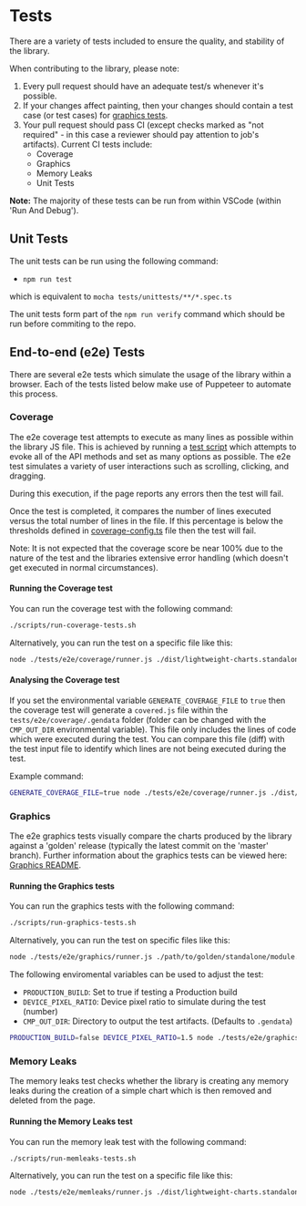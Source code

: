 # Tests

There are a variety of tests included to ensure the quality, and stability of the library.

When contributing to the library, please note:

1. Every pull request should have an adequate test/s whenever it's possible.
1. If your changes affect painting, then your changes should contain a test case (or test cases) for [graphics tests](./e2e/graphics).
1. Your pull request should pass CI (except checks marked as "not required" - in this case a reviewer should pay attention to job's artifacts). Current CI tests include:
   - Coverage
   - Graphics
   - Memory Leaks
   - Unit Tests

**Note:** The majority of these tests can be run from within VSCode (within 'Run And Debug').

## Unit Tests

The unit tests can be run using the following command:

- `npm run test`

which is equivalent to `mocha tests/unittests/**/*.spec.ts`

The unit tests form part of the `npm run verify` command which should be run before commiting to the repo.

## End-to-end (e2e) Tests

There are several e2e tests which simulate the usage of the library within a browser. Each of the tests listed below make use of Puppeteer to automate this process.

### Coverage

The e2e coverage test attempts to execute as many lines as possible within the library JS file. This is achieved by running a [test script](./e2e/coverage/coverage-script.js) which attempts to evoke all of the API methods and set as many options as possible. The e2e test simulates a variety of user interactions such as scrolling, clicking, and dragging.

During this execution, if the page reports any errors then the test will fail.

Once the test is completed, it compares the number of lines executed versus the total number of lines in the file. If this percentage is below the thresholds defined in [coverage-config.ts](./e2e/coverage/coverage-config.ts) file then the test will fail.

Note: It is not expected that the coverage score be near 100% due to the nature of the test and the libraries extensive error handling (which doesn't get executed in normal circumstances).

#### Running the Coverage test

You can run the coverage test with the following command:

```bash
./scripts/run-coverage-tests.sh
```

Alternatively, you can run the test on a specific file like this:

```bash
node ./tests/e2e/coverage/runner.js ./dist/lightweight-charts.standalone.development.js
```

#### Analysing the Coverage test

If you set the environmental variable `GENERATE_COVERAGE_FILE` to `true` then the coverage test will generate a `covered.js` file within the `tests/e2e/coverage/.gendata` folder (folder can be changed with the `CMP_OUT_DIR` environmental variable). This file only includes the lines of code which were executed during the test. You can compare this file (diff) with the test input file to identify which lines are not being executed during the test.

Example command:

```bash
GENERATE_COVERAGE_FILE=true node ./tests/e2e/coverage/runner.js ./dist/lightweight-charts.standalone.development.js
```

### Graphics

The e2e graphics tests visually compare the charts produced by the library against a 'golden' release (typically the latest commit on the 'master' branch). Further information about the graphics tests can be viewed here: [Graphics README](./e2e/graphics/README.md).

#### Running the Graphics tests

You can run the graphics tests with the following command:

```bash
./scripts/run-graphics-tests.sh
```

Alternatively, you can run the test on specific files like this:

```bash
node ./tests/e2e/graphics/runner.js ./path/to/golden/standalone/module.js ./path/to/test/standalone/module.js
```

The following enviromental variables can be used to adjust the test:

- `PRODUCTION_BUILD`: Set to true if testing a Production build
- `DEVICE_PIXEL_RATIO`: Device pixel ratio to simulate during the test (number)
- `CMP_OUT_DIR`: Directory to output the test artifacts. (Defaults to `.gendata`)

```bash
PRODUCTION_BUILD=false DEVICE_PIXEL_RATIO=1.5 node ./tests/e2e/graphics/runner.js ./golden/lightweight-charts.standalone.development.js ./dist/lightweight-charts.standalone.development.js
```

### Memory Leaks

The memory leaks test checks whether the library is creating any memory leaks during the creation of a simple chart which is then removed and deleted from the page.

#### Running the Memory Leaks test

You can run the memory leak test with the following command:

```bash
./scripts/run-memleaks-tests.sh
```

Alternatively, you can run the test on a specific file like this:

```bash
node ./tests/e2e/memleaks/runner.js ./dist/lightweight-charts.standalone.development.js
```
